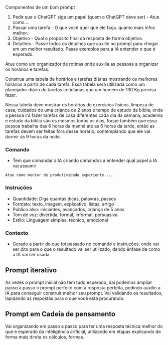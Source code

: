 Componentes de um bom prompt

1. Pedir que o ChatGPT siga um papel (quem o ChatGPT deve ser) - Atue como....
2. Passar uma tarefa - O que você quer que ele faça. quanto mais infos melhor.
3. Objetivo - Qual o propósito final da resposta de forma objetiva.
4. Detalhes - Passe todos os detalhes que auxilie no prompt para chegar em um melhor resultado. Passe exemplos para a IA entender o que é esperado.

Atue como um organizador de rotinas onde auxilia as pessoas a organizar os horários e tarefas. 

Construa uma tabela de horários e tarefas diárias mostrando os melhores horários a partir de cada tarefa. Essa tabela será utilizada como um planejador diário de tarefas cotidianas que um homem de 130 Kg precisa fazer. 

Nessa tabela deve mostrar os horários de exercicios fisicos, limpeza de casa, cuidados de uma criança de 2 anos e tempo de estudo da bíblia, onde a pessoa irá fazer tarefas de casa diferentes cada dia da semana, academia e estudo da biblia são os mesmos todos os dias, foque também que essa pessoa trabalha das 6 horas da manhã até as 6 horas da tarde, então as tarefas devem ser feitas fora desse horário, contemplando que ele vai dormir ás 9 horas da noite.

### Comando
- Tem que comandar a IA criando comandos a entender qual papel a IA vai assumir

```
Atue como mentor de produtividade experiente....
```
### Instruções
- Quantidade: Diga quantas dicas, palavras, passos
- Formato: texto, imagem, explicativo, listas, artigo
- Público alvo: iniciantes, avançados, criança de 5 anos
- Tom de voz: divertida, formal, informal, persuasiva
- Estilo: Linguagem simples, técnico, emocional

### Contexto
- Gerado a partir do que foi passado no comando e instruções, onde vai ser dito para o que o resultado vai ser utilizado, dando ênfase de como a IA vai ser usada.

## Prompt iterativo

As vezes o prompt inicial não tem tudo esperado, dai podemos ampliar passo a passo o prompt perfeito com a resposta perfeita, pedindo auxilio a IA para conseguir construir melhor seu prompt.
Vai validando os resultados, lapidando as respostas para o que você está procurando.

## Prompt em Cadeia de pensamento

Vai organizando em passo a passo para ter uma resposta técnica melhor do que é esperado da inteligência arificial, utilizando em etapas explicando de forma mais direta os cálculos, formas.

